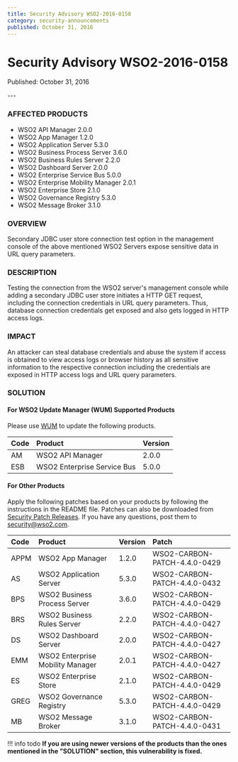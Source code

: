 ```yaml
---
title: Security Advisory WSO2-2016-0158
category: security-announcements
published: October 31, 2016
---
```


# Security Advisory WSO2-2016-0158

<p class="doc-info">Published: October 31, 2016</p>
---

### AFFECTED PRODUCTS
* WSO2 API Manager 2.0.0
* WSO2 App Manager 1.2.0
* WSO2 Application Server 5.3.0
* WSO2 Business Process Server 3.6.0
* WSO2 Business Rules Server 2.2.0
* WSO2 Dashboard Server 2.0.0
* WSO2 Enterprise Service Bus 5.0.0
* WSO2 Enterprise Mobility Manager 2.0.1
* WSO2 Enterprise Store 2.1.0
* WSO2 Governance Registry 5.3.0
* WSO2 Message Broker 3.1.0


### OVERVIEW
Secondary JDBC user store connection test option in the management console of the above mentioned WSO2 Servers expose sensitive data in URL query parameters.


### DESCRIPTION
Testing the connection from the WSO2 server's management console while adding a secondary JDBC user store initiates a HTTP GET request, including the connection credentials in URL query parameters. Thus, database connection credentials get exposed and also gets logged in HTTP access logs.


### IMPACT
An attacker can steal database credentials and abuse the system if access is obtained to view access logs or browser history as all sensitive information to the respective connection including the credentials are exposed in HTTP access logs and URL query parameters.


### SOLUTION

#### For WSO2 Update Manager (WUM) Supported Products
Please use [WUM](https://wso2.com/updates/wum/) to update the following products.


| **Code** | **Product** | **Version** |
| :--- | :------ | :------ |
| AM | WSO2 API Manager | 2.0.0 |
| ESB | WSO2 Enterprise Service Bus | 5.0.0 |


#### For Other Products
Apply the following patches based on your products by following the instructions in the README file. Patches can also be downloaded from [Security Patch Releases](https://wso2.com/security-patch-releases/). If you have any questions, post them to <security@wso2.com>.


| **Code** | **Product** | **Version** | **Patch** | 
| :--- | :------ | :------ | :---- |
| APPM | WSO2 App Manager | 1.2.0 | WSO2-CARBON-PATCH-4.4.0-0429 |
| AS | WSO2 Application Server | 5.3.0 | WSO2-CARBON-PATCH-4.4.0-0432 |
| BPS | WSO2 Business Process Server | 3.6.0 | WSO2-CARBON-PATCH-4.4.0-0429 |
| BRS | WSO2 Business Rules Server | 2.2.0 | WSO2-CARBON-PATCH-4.4.0-0427 |
| DS | WSO2 Dashboard Server | 2.0.0 | WSO2-CARBON-PATCH-4.4.0-0427 |
| EMM | WSO2 Enterprise Mobility Manager | 2.0.1 | WSO2-CARBON-PATCH-4.4.0-0427 |
| ES | WSO2 Enterprise Store | 2.1.0 | WSO2-CARBON-PATCH-4.4.0-0429 |
| GREG | WSO2 Governance Registry | 5.3.0 | WSO2-CARBON-PATCH-4.4.0-0429 |
| MB | WSO2 Message Broker | 3.1.0 | WSO2-CARBON-PATCH-4.4.0-0431|


!!! info todo
    **If you are using newer versions of the products than the ones mentioned in the "SOLUTION" section, this vulnerability is fixed.**

